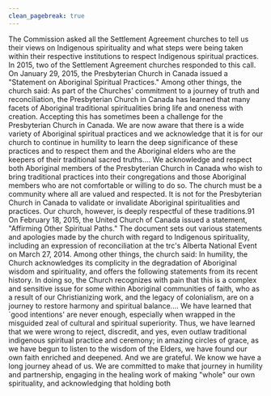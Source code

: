 ```yaml
---
clean_pagebreak: true
---
```


The Commission asked all the Settlement Agreement churches to tell us their views on Indigenous spirituality and what steps were being taken within their respective institutions to respect Indigenous spiritual practices. In 2015, two of the Settlement Agreement churches responded to this call.
On January 29, 2015, the Presbyterian Church in Canada issued a "Statement on Aboriginal Spiritual Practices." Among other things, the church said:
As part of the Churches' commitment to a journey of truth and reconciliation, the Presbyterian Church in Canada has learned that many facets of Aboriginal traditional spiritualities bring life and oneness with creation. Accepting this has sometimes been a challenge for the Presbyterian Church in Canada. We are now aware that there is a wide variety of Aboriginal spiritual practices and we acknowledge that it is for our church to continue in humility to learn the deep significance of these practices and to respect them and the Aboriginal elders who are the keepers of their traditional sacred truths....
We acknowledge and respect both Aboriginal members of the Presbyterian Church in Canada who wish to bring traditional practices into their congregations and those Aboriginal members who are not comfortable or willing to do so. The church must be a community where all are valued and respected. It is not for the Presbyterian Church in Canada to validate or invalidate Aboriginal spiritualities and practices. Our church, however, is deeply respectful of these traditions.91
On February 18, 2015, the United Church of Canada issued a statement, "Affirming Other Spiritual Paths." The document sets out various statements and apologies made by the church with regard to Indigenous spirituality, including an expression of reconciliation at the trc's Alberta National Event on March 27, 2014. Among other things, the church said:
In humility, the Church acknowledges its complicity in the degradation of Aboriginal wisdom and spirituality, and offers the following statements from its recent history. In doing so, the Church recognizes with pain that this is a complex and sensitive issue for some within Aboriginal communities of faith, who as a result of our Christianizing work, and the legacy of colonialism, are on a journey to restore harmony and spiritual balance....
We have learned that `good intentions' are never enough, especially when wrapped in the misguided zeal of cultural and spiritual superiority. Thus, we have learned that we were wrong to reject, discredit, and yes, even outlaw traditional indigenous spiritual practice and ceremony; in amazing circles of grace, as we have begun to listen to the wisdom of the Elders, we have found our own faith enriched and deepened. And we are grateful. We know we have a long journey ahead of us. We are committed to make that journey in humility and partnership, engaging in the healing work of making "whole" our own spirituality, and acknowledging that holding both
